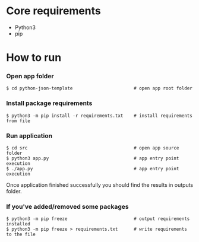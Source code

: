 # Core requirements
- Python3
- pip
# How to run
### Open app folder
    $ cd python-json-template                       # open app root folder
### Install package requirements
    $ python3 -m pip install -r requirements.txt    # install requirements from file
### Run application
    $ cd src                                        # open app source folder
    $ python3 app.py                                # app entry point execution
    $ ./app.py                                      # app entry point execution
Once application finished successfully you should find the results in outputs folder. 
### If you've added/removed some packages
    $ python3 -m pip freeze                         # output requirements installed
    $ python3 -m pip freeze > requirements.txt      # write requirements to the file
